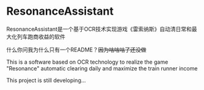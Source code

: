 # ResonanceAssistant

ResonanceAssistant是一个基于OCR技术实现游戏《雷索纳斯》自动清日常和最大化列车跑商收益的软件

什么你问我为什么只有一个README？~~因为咕咕咕了还没做~~

This is a software based on OCR technology to realize the game "Resonance" automatic clearing daily and maximize the train runner income

This project is still developing...

